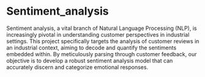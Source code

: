 # Sentiment_analysis
Sentiment analysis, a vital branch of Natural Language Processing (NLP), is increasingly 
pivotal in understanding customer perspectives in industrial settings. This project specifically 
targets the analysis of customer reviews in an industrial context, aiming to decode and 
quantify the sentiments embedded within. By meticulously parsing through customer 
feedback, our objective is to develop a robust sentiment analysis model that can accurately 
discern and categorize emotional responses.


